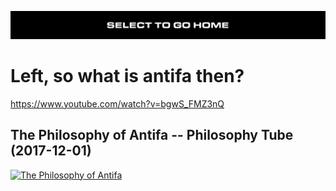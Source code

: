 [![](https://raw.githubusercontent.com/wdbm/InfoPeace/master/media/InfoPeace_home.png)](https://github.com/wdbm/InfoPeace/blob/master/README.md)

# Left, so what is antifa then?

https://www.youtube.com/watch?v=bgwS_FMZ3nQ

## **The Philosophy of Antifa** -- Philosophy Tube (2017-12-01)

[![The Philosophy of Antifa](https://img.youtube.com/vi/bgwS_FMZ3nQ/0.jpg)](https://www.youtube.com/watch?v=bgwS_FMZ3nQ)
